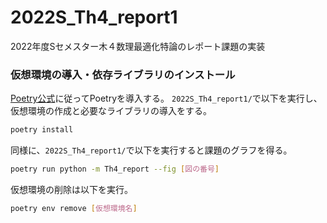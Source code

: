 # 2022S_Th4_report1
 2022年度Sセメスター木４数理最適化特論のレポート課題の実装

### 仮想環境の導入・依存ライブラリのインストール
[Poetry公式](https://python-poetry.org)に従ってPoetryを導入する。
`2022S_Th4_report1/`で以下を実行し、仮想環境の作成と必要なライブラリの導入をする。
```sh
poetry install
```

同様に、`2022S_Th4_report1/`で以下を実行すると課題のグラフを得る。

```sh {.copy}
poetry run python -m Th4_report --fig [図の番号]
```

仮想環境の削除は以下を実行。
```sh
poetry env remove [仮想環境名]
```

